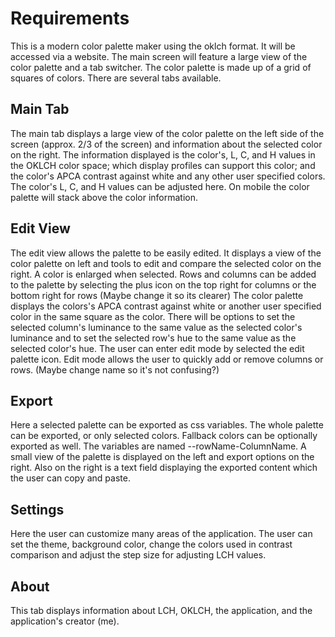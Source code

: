 # Requirements

This is a modern color palette maker using the oklch format. It will be accessed via a website. The main screen will feature a large view of the color palette and a tab switcher. The color palette is made up of a grid of squares of colors. There are several tabs available.

## Main Tab

The main tab displays a large view of the color palette on the left side of the screen (approx. 2/3 of the screen) and information about the selected color on the right. The information displayed is the color's, L, C, and H values in the OKLCH color space; which display profiles can support this color; and the color's APCA contrast against white and any other user specified colors. The color's L, C, and H values can be adjusted here. On mobile the color palette will stack above the color information.

## Edit View

The edit view allows the palette to be easily edited. It displays a view of the color palette on left and tools to edit and compare the selected color on the right. A color is enlarged when selected. Rows and columns can be added to the palette by selecting the plus icon on the top right for columns or the bottom right for rows (Maybe change it so its clearer) The color palette displays the colors's APCA contrast against white or another user specified color in the same square as the color. There will be options to set the selected column's luminance to the same value as the selected color's luminance and to set the selected row's hue to the same value as the selected color's hue. The user can enter edit mode by selected the edit palette icon. Edit mode allows the user to quickly add or remove columns or rows. (Maybe change name so it's not confusing?)

## Export

Here a selected palette can be exported as css variables. The whole palette can be exported, or only selected colors. Fallback colors can be optionally exported as well. The variables are named --rowName-ColumnName. A small view of the palette is displayed on the left and export options on the right. Also on the right is a text field displaying the exported content which the user can copy and paste.

## Settings

Here the user can customize many areas of the application. The user can set the theme, background color, change the colors used in contrast comparison and adjust the step size for adjusting LCH values.

## About

This tab displays information about LCH, OKLCH, the application, and the application's creator (me).
